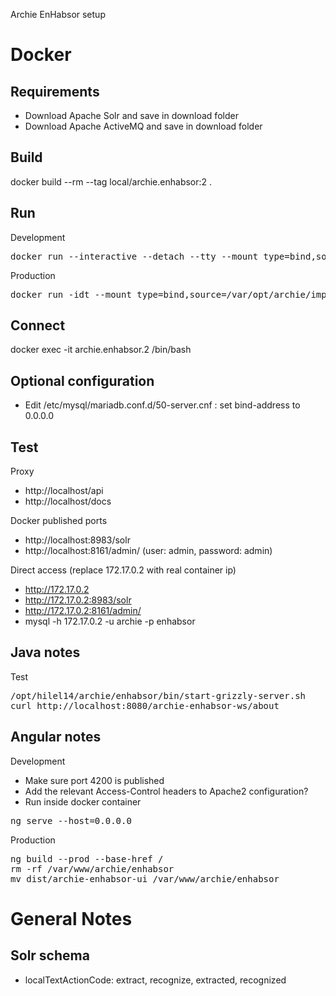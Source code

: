 Archie EnHabsor setup

# Docker

## Requirements
* Download Apache Solr and save in download folder
* Download Apache ActiveMQ and save in download folder

## Build
docker build --rm --tag local/archie.enhabsor:2 .

## Run

Development

<pre>
docker run --interactive --detach --tty --mount type=bind,source=/home/hilel/Projects/archie-soft,target=/home/archie/archie-soft --name=archie.enhabsor.2 --publish 80:80 --publish 8983:8983 --publish 8161:8161 --publish 4200:4200 local/archie.enhabsor:2
</pre>

Production

<pre>
docker run -idt --mount type=bind,source=/var/opt/archie/import/,target=/var/opt/archie/enhabsor/import --name=archie.enhabsor.2 --publish 80:80 local/archie.enhabsor:2
</pre>

## Connect
docker exec -it archie.enhabsor.2 /bin/bash

## Optional configuration
* Edit /etc/mysql/mariadb.conf.d/50-server.cnf : set bind-address to 0.0.0.0

## Test

Proxy
* http://localhost/api
* http://localhost/docs

Docker published ports
* http://localhost:8983/solr
* http://localhost:8161/admin/ (user: admin, password: admin)

Direct access (replace 172.17.0.2 with real container ip)
* http://172.17.0.2
* http://172.17.0.2:8983/solr
* http://172.17.0.2:8161/admin/
* mysql -h 172.17.0.2 -u archie -p enhabsor

## Java notes

Test
<pre>
/opt/hilel14/archie/enhabsor/bin/start-grizzly-server.sh
curl http://localhost:8080/archie-enhabsor-ws/about
</pre>

## Angular notes

Development

* Make sure port 4200 is published
* Add the relevant Access-Control headers to Apache2 configuration?
* Run inside docker container
<pre>
ng serve --host=0.0.0.0
</pre>

Production
<pre>
ng build --prod --base-href /
rm -rf /var/www/archie/enhabsor
mv dist/archie-enhabsor-ui /var/www/archie/enhabsor
</pre>

# General Notes

## Solr schema
* localTextActionCode: extract, recognize, extracted, recognized
